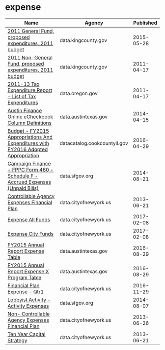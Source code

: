 # expense

Name | Agency | Published
---- | ---- | ---------
[2011 General Fund, proposed expenditures, 2011 budget](../socrata/imfe-xrs7.md) | data.kingcounty.gov | 2015-05-28
[2011 Non-General Fund, proposed expenditures, 2011 budget](../socrata/48ub-bstr.md) | data.kingcounty.gov | 2011-04-17
[2011-13 Tax Expenditure Report - List of Tax Expenditures](../socrata/cjmm-9sxs.md) | data.oregon.gov | 2011-04-17
[Austin Finance Online eCheckbook Column Definitions](../socrata/567b-4d24.md) | data.austintexas.gov | 2014-04-15
[Budget - FY2015 Appropriations And Expenditures with FY2016 Adopted Appropriation](../socrata/fu87-28e8.md) | datacatalog.cookcountyil.gov | 2016-04-29
[Campaign Finance - FPPC Form 460 - Schedule F - Accrued Expenses (Unpaid Bills)](../socrata/tr8k-7cit.md) | data.sfgov.org | 2014-08-21
[Controllable Agency Expenses Financial Plan](../socrata/t9tf-aegg.md) | data.cityofnewyork.us | 2013-06-21
[Expense All Funds](../socrata/am45-6syq.md) | data.cityofnewyork.us | 2017-02-08
[Expense City Funds](../socrata/kzk6-y58k.md) | data.cityofnewyork.us | 2017-02-08
[FY2015 Annual Report Expense Table](../socrata/ri2e-zk22.md) | data.austintexas.gov | 2016-08-29
[FY2015 Annual Report Expense X Program Table](../socrata/5efd-pip9.md) | data.austintexas.gov | 2016-08-29
[Financial Plan Expense - Qtr1](../socrata/sqmu-2ixd.md) | data.cityofnewyork.us | 2016-11-29
[Lobbyist Activity - Activity Expenses](../socrata/rvdt-bv57.md) | data.sfgov.org | 2014-08-07
[Non- Controllable Agency Expenses Financial Plan](../socrata/m6yw-2k8k.md) | data.cityofnewyork.us | 2013-06-26
[Ten Year Capital Strategy](../socrata/9i2s-e6hd.md) | data.cityofnewyork.us | 2013-06-21


